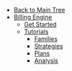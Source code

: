 <!-- Table of Contents -->

- <a href="/" class="sidebar-home"><i data-feather="arrow-left" class="sidebar-back-icon"></i>Back to Main Tree</a>
- [Billing Engine](billing-engine/)
  - [Get Started](billing-engine/get-started/)
  - [Tutorials](billing-engine/get-started/)
    - [Families](billing-engine/tutorials/families) 
    - [Strategies](billing-engine/tutorials/strategies)  
    - [Plans](billing-engine/tutorials/plans)  
    - [Analysis](billing-engine/tutorials/analysis)    
  
